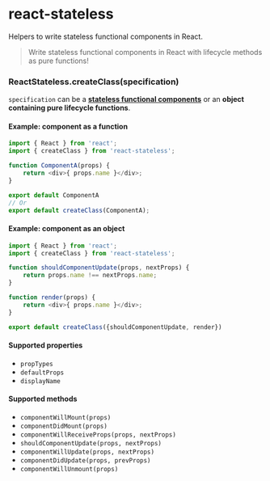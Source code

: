# react-stateless

Helpers to write stateless functional components in React.

> Write stateless functional components in React with lifecycle methods as pure functions!


### ReactStateless.createClass(specification)

`specification` can be a __[stateless functional components](https://facebook.github.io/react/blog/2015/10/07/react-v0.14.html#stateless-functional-components)__
or an __object containing pure lifecycle functions__.

#### Example: component as a function

```javascript
import { React } from 'react';
import { createClass } from 'react-stateless';

function ComponentA(props) {
    return <div>{ props.name }</div>;
}

export default ComponentA
// Or
export default createClass(ComponentA);
```

#### Example: component as an object

```javascript
import { React } from 'react';
import { createClass } from 'react-stateless';

function shouldComponentUpdate(props, nextProps) {
    return props.name !== nextProps.name;
}

function render(props) {
    return <div>{ props.name }</div>;
}

export default createClass({shouldComponentUpdate, render})
```

#### Supported properties

- `propTypes`
- `defaultProps`
- `displayName`

#### Supported methods

- `componentWillMount(props)`
- `componentDidMount(props)`
- `componentWillReceiveProps(props, nextProps)`
- `shouldComponentUpdate(props, nextProps)`
- `componentWillUpdate(props, nextProps)`
- `componentDidUpdate(props, prevProps)`
- `componentWillUnmount(props)`
